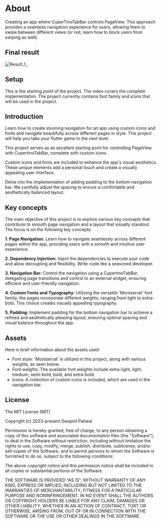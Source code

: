# About

Creating an app where CuperTinoTabBar controls PageView. This approach provides a seamless
navigation experience for users, allowing them to swipe between different views (or not;
learn how to block users from swiping as well).

## Final result

![Result_1_](https://github.com/swapnilpaliwal-sd/navigation_bar_start/assets/78632212/c1d34b9f-1eab-4c4c-90ef-4d753cc164bd)

## Setup

This is the starting point of the project. The video covers the complete implementation.
The project currently contains font family and icons that will be used in the project.

## Introduction

Learn how to create stunning navigation for an app using custom icons and fonts and navigate
beautifully across different pages in style. This project will help you take your flutter game
to the next level.

This project serves as an excellent starting point for controlling PageView with CupertinoTabBar,
complete with custom icons.

Custom icons and fonts are included to enhance the app's visual aesthetics.
These unique elements add a personal touch and create a visually appealing user interface.

Delve into the implementation of adding padding to the bottom navigation bar.
We carefully adjust the spacing to ensure a comfortable and aesthetically balanced layout.

## Key concepts

The main objective of this project is to explore various key concepts that
contribute to smooth page navigation and a layout that visually standout.
The focus is on the following key concepts:

**1. Page Navigation:** Learn how to navigate seamlessly across different pages within the app,
providing users with a smooth and intuitive user experience.

**2. Dependency Injection:** Inject the dependencies to execute your code and allow decoupling and
flexibility. Write code like a seasoned developer.

**3. Navigation Bar:** Control the navigation using a CupertinoTabBar, delegating page transitions
and control to an external widget, ensuring efficient and user-friendly navigation.

**4. Custom Fonts and Typography:** Utilizing the versatile 'Montserrat' font family, the pages
incorporate different weights, ranging from light to extra-bold.
This choice creates visually appealing typography.

**5. Padding:** Implement padding for the bottom navigation bar to achieve a refined and
aesthetically pleasing layout, ensuring optimal spacing and visual balance throughout the app.

## Assets

Here is brief information about the assets used:
- Font style: 'Montserrat' is utilized in this project, along with various weights, as seen below.
- Font weights: The available font weights include extra-light, light, medium, semi-bold, bold, and
  extra-bold.
- Icons: A collection of custom icons is included, which are used in the navigation bar.


## License

The MIT License (MIT)

Copyright (c) 2023-present Swapnil Paliwal

Permission is hereby granted, free of charge, to any person obtaining a copy
of this software and associated documentation files (the "Software"), to deal
in the Software without restriction, including without limitation the rights
to use, copy, modify, merge, publish, distribute, sublicense, and/or sell
copies of the Software, and to permit persons to whom the Software is
furnished to do so, subject to the following conditions:

The above copyright notice and this permission notice shall be included in all
copies or substantial portions of the Software.

THE SOFTWARE IS PROVIDED "AS IS", WITHOUT WARRANTY OF ANY KIND, EXPRESS OR
IMPLIED, INCLUDING BUT NOT LIMITED TO THE WARRANTIES OF MERCHANTABILITY,
FITNESS FOR A PARTICULAR PURPOSE AND NONINFRINGEMENT. IN NO EVENT SHALL THE
AUTHORS OR COPYRIGHT HOLDERS BE LIABLE FOR ANY CLAIM, DAMAGES OR OTHER
LIABILITY, WHETHER IN AN ACTION OF CONTRACT, TORT OR OTHERWISE, ARISING FROM,
OUT OF OR IN CONNECTION WITH THE SOFTWARE OR THE USE OR OTHER DEALINGS IN THE
SOFTWARE.
